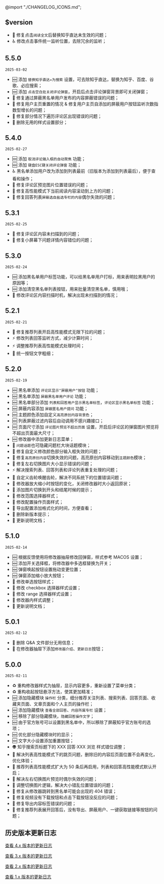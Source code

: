 @import "./CHANGELOG_ICONS.md";

## $version

- 🐞 修复点击`阅读全文`后替换知乎直达未生效的问题；
- ♿️ 修改点击事件统一监听位置，去除冗余的监听；

## 5.5.0

`2025-03-02`

- 🆕 添加 `替换知乎直达✦为搜索` 设置，可去除知乎直达，替换为知乎、百度、谷歌、必应搜索；
- 🆕 添加 `点击空白处关闭评论弹窗`，开启后点击评论弹窗背景即可关闭弹窗；
- 🐞 修复通过屏蔽黑名单用户发布的内容屏蔽错误的问题；
- 🐞 修复用户主页重置的情况 & 修复用户主页自添加的屏蔽用户按钮监听次数指数型增长的问题；
- 🐞 修复部分情况下遍历评论区出现错误的问题；
- 🎨 删除无用的样式设置部分；

## 5.4.0

`2025-02-27`

- 🆕 添加 `取消评论输入框的自动聚焦` 功能；
- 🆕 添加 `键盘ESC键关闭评论弹窗` 功能；
- ♿️ 黑名单添加用户改为添加到列表最前（旧版本为添加到列表最后），便于查看和操作；
- 🐞 修复评论区预览图片位置错误的问题；
- 🐞 修复高性能模式下当前阅读内容滚动到上方的问题；
- 🐞 修复回答列表`屏蔽选自盐选专栏的内容`偶尔失效的问题；

## 5.3.1

`2025-02-25`

- 🐞 修复评论区内容未扫描到的问题；
- 🐞 修复小屏幕下问题详情内容错位的问题；

## 5.3.0

`2025-02-24`

- 🆕 添加黑名单用户标签功能，可以给黑名单用户打标，用来表明拉黑用户的原因等；
- 🆕 添加清空黑名单列表按钮，用来批量清空黑名单，慎用哦；
- 🐞 修改评论区内容扫描时机，解决出现未扫描到的情况；

## 5.2.1

`2025-02-21`

- 🐞 修复推荐列表开启高性能模式无限下拉的问题；
- ⚡ 修改列表回答监听方式，减少计算时间；
- ⚡ 调整推荐列表高性能模式处理时间；
- 💄 统一按钮文字粗细；

## 5.2.0

`2025-02-19`

- 🆕 黑名单添加 `评论区显示"屏蔽用户"按钮` 功能；
- 🆕 黑名单添加 `屏蔽黑名单用户评论` 功能；
- 🆕 黑名单部分添加 `列表和回答用户显示黑名单标签`，`评论区显示黑名单标签` 功能；
- 🆕 屏蔽内容添加 `屏蔽匿名用户提问` 功能；
- 🆕 主题颜色添加自定义`高亮原创内容背景色`；
- 🆕 列表屏蔽过滤内容后自动调用不感兴趣接口；
- 🆕 页面尺寸添加 `评论图片预览不超出页面` 设置，开启后评论区的弹窗图片预览将不超出页面最大尺寸；
- 🆕 修改器中添加更新日志菜单；
- 🐞 `问题话题`也可隐藏问题栏大块话题模块；
- 🐞 修复自定义修改颜色部分输入框失效的问题；
- 🐞 修复`高亮原创内容`切换失效的问题，高亮原创内容移动到`主题颜色`模块；
- 🐞 修复左右切换图片大小显示错误的问题；
- ⚡ 解决搜索列表、回答列表和评论列表重复处理的问题；
- 💄 自定义齿轮唤醒齿轮，解决不同系统下的位置错误问题；
- 💄 修改器放大缩小时按钮的变化，关闭修改器时大小返回原状；
- 💄 添加图片切换到开头和结尾时候的提示；
- 💄 修改范围选择器样式；
- 💄 修改配置操作页面样式；
- 💄 导出配置添加格式化的时间，方便查看；
- 💄 删除新版本提示；
- 📝 更新说明文档；

## 5.1.0

`2025-02-14`

- 🆕 根据反馈使用将修改器抽屉修改回弹窗，样式参考 MACOS 设置；
- 🆕 添加开关选择框，将修改器中多选框替换为开关；
- 🆕 弹窗唤起按钮设置拖动变更位置；
- 🆕 弹窗添加缩小放大按钮；
- 💄 修改单选按钮样式；
- 💄 修改 checkbox 选择器样式设置；
- 💄 修改 range 选择器样式设置；
- 💄 修改器内样式调整；
- 📝 更新说明文档；

## 5.0.1

`2025-02-12`

- 📝 删除 Q&A 文件部分无用信息；
- 📝 在修改器抽屉下添加`修改器介绍`、`更新日志`按钮；

## 5.0.0

`2025-02-11`

- ♻️ 重构修改器样式为抽屉，显示内容更多，重新设置了菜单分类；
- ♻️ 重构收起按钮悬浮方法，使其更加精准；
- 🆕 添加隐藏模块 `操作栏` 分类，细分推荐关注列表、搜索列表、回答页面、收藏夹页面、文章页面和个人主页的操作栏；
- 🆕 添加隐藏模块 `查看全部回答`、`内容所属专栏` 设置；
- 🆕 移除了部分隐藏模块，`隐藏回答操作文字`；
- 🆕 由于官方账号可以设置到黑名单中，所以移除了屏蔽知乎官方账号的选项；
- 🆕 优化部分隐藏模块时的显示；
- 🆕 文字大小设置添加重置按钮；
- 👽 知乎搜索页标题下的 XXX 回答·XXX 浏览 样式错位调整；
- 🐞 解决列表高性能模式下的跳页问题，删除旧的内容后页面位置不会再变化，优化体验；
- 🐞 推荐列表高性能模式扩大为 50 条后再启用，列表和回答高性能模式默认开启；
- 🐞 解决左右切换图片预览时偶尔失效的问题；
- 🐞 调整切换图片逻辑，解决大小错乱位置错误的问题；
- 🐞 修复从修改器跳转到黑名单可能会出现的 404 错误；
- 🐞 修复视频没有下载按钮和点击下载按钮没反应的问题；
- 🐞 修复导出内容标签错误的问题；
- 🐞 修复推荐列表展开回答后，没有导出、屏蔽用户、一键获取链接等按钮的问题；

## 历史版本更新日志

<a href="https://github.com/liuyubing233/zhihu-custom/blob/v4.25.0/CHANGELOG.md" target="_blank">查看 4.x 版本的更新日志</a>

<a href="https://github.com/liuyubing233/zhihu-custom/blob/v3.16.7/CHANGELOG.md" target="_blank">查看 3.x 版本的更新日志</a>

<a href="https://github.com/liuyubing233/zhihu-custom/blob/v2.8.0/development/changelog.md" target="_blank">查看 2.x 版本的更新日志</a>

<a href="https://github.com/liuyubing233/zhihu-custom/blob/v1.8.0/doc/changelog.md" target="_blank">查看 1.x 版本的更新日志</a>
